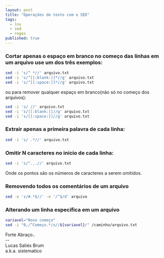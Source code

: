 ```yaml
---
layout: post
title: "Operações de texto com o SED"
tags:
  - lnx
  - sed
  - regex
published: true
---
```


### Cortar apenas o espaço em branco no começo das linhas em um arquivo use um dos três exemplos:  

```bash  
sed -i 's/^ *//' arquivo.txt
sed -i 's/^[[:blank:]]*//g' arquivo.txt
sed -i 's/^[[:space:]]*//g' arquivo.txt
```   
ou para remover qualquer espaço em branco(não só no começo dos arquivos):  

```bash   
sed -i 's/ //' arquivo.txt
sed -i 's/[[:blank:]]//g' arquivo.txt
sed -i 's/[[:space:]]//g' arquivo.txt  
```  

### Extrair apenas a primeira palavra de cada linha:  

```bash  
sed -i 's/ .*//' arquivo.txt
``` 

### Omitir N caracteres no início de cada linha:  

```bash  
sed -i 's/^...//' arquivo.txt
```  

Onde os pontos são os números de caracteres a serem omitidos.

### Removendo todos os comentários de um arquivo  

```bash  
sed -e 's/#.*$//' -e '/^$/d' arquivo
```  

### Alterando um linha específica em um arquivo  

```bash  
variavel="Novo começo"
sed -i "0,/^Começo.*/s//${variavel}/" /caminho/arquivo.txt
```  

Forte Abraço..  
&#45;&#45;  
Lucas Saliés Brum    
a.k.a. sistematico